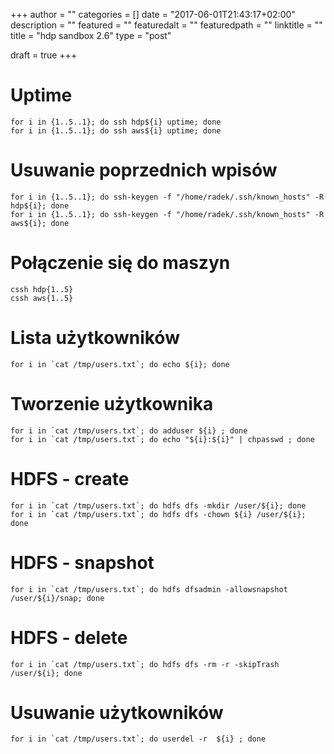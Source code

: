 +++
author = ""
categories = []
date = "2017-06-01T21:43:17+02:00"
description = ""
featured = ""
featuredalt = ""
featuredpath = ""
linktitle = ""
title = "hdp sandbox 2.6"
type = "post"

draft = true
+++

# Uptime
~~~shell
for i in {1..5..1}; do ssh hdp${i} uptime; done
for i in {1..5..1}; do ssh aws${i} uptime; done
~~~

# Usuwanie poprzednich wpisów

~~~shell
for i in {1..5..1}; do ssh-keygen -f "/home/radek/.ssh/known_hosts" -R hdp${i}; done
for i in {1..5..1}; do ssh-keygen -f "/home/radek/.ssh/known_hosts" -R aws${i}; done
~~~

# Połączenie się do maszyn

~~~shell
cssh hdp{1..5}
cssh aws{1..5}
~~~

# Lista użytkowników
~~~shell
for i in `cat /tmp/users.txt`; do echo ${i}; done
~~~

# Tworzenie użytkownika
~~~shell
for i in `cat /tmp/users.txt`; do adduser ${i} ; done
for i in `cat /tmp/users.txt`; do echo "${i}:${i}" | chpasswd ; done
~~~

# HDFS - create
~~~shell
for i in `cat /tmp/users.txt`; do hdfs dfs -mkdir /user/${i}; done
for i in `cat /tmp/users.txt`; do hdfs dfs -chown ${i} /user/${i}; done
~~~

# HDFS - snapshot
~~~shell
for i in `cat /tmp/users.txt`; do hdfs dfsadmin -allowsnapshot /user/${i}/snap; done
~~~




# HDFS - delete
~~~shell
for i in `cat /tmp/users.txt`; do hdfs dfs -rm -r -skipTrash /user/${i}; done
~~~

# Usuwanie użytkowników
~~~shell
for i in `cat /tmp/users.txt`; do userdel -r  ${i} ; done
~~~